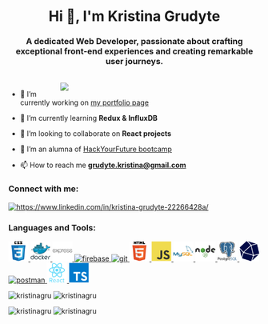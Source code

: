 <h1 align="center">Hi 👋, I'm Kristina Grudyte</h1>
<h3 align="center">A dedicated Web Developer, passionate about crafting exceptional front-end experiences and creating remarkable user journeys.</h3>
<br>
<img align="right" width="400" style="padding-bottom: 20" src="https://media1.giphy.com/media/13HgwGsXF0aiGY/giphy.gif" />


- 🔭 I’m currently working on [my portfolio page](https://github.com/KristinaGru/portfolio)

- 🌱 I’m currently learning **Redux & InfluxDB**

- 👯 I’m looking to collaborate on **React projects**

- 🤝 I’m an alumna of [HackYourFuture bootcamp](https://www.hackyourfuture.dk/)

- 📫 How to reach me **grudyte.kristina@gmail.com**

<h3 align="left">Connect with me:</h3>
<p align="left">
<a href="https://www.linkedin.com/in/kristina-grudyte-22266428a/" target="blank"><img align="center" src="https://raw.githubusercontent.com/rahuldkjain/github-profile-readme-generator/master/src/images/icons/Social/linked-in-alt.svg" alt="https://www.linkedin.com/in/kristina-grudyte-22266428a/" height="30" width="40" /></a>
</p>

<h3 align="left">Languages and Tools:</h3>
<p align="left"> <a href="https://www.w3schools.com/css/" target="_blank" rel="noreferrer"> <img src="https://raw.githubusercontent.com/devicons/devicon/master/icons/css3/css3-original-wordmark.svg" alt="css3" width="40" height="40"/> </a> <a href="https://www.docker.com/" target="_blank" rel="noreferrer"> <img src="https://raw.githubusercontent.com/devicons/devicon/master/icons/docker/docker-original-wordmark.svg" alt="docker" width="40" height="40"/> </a> <a href="https://expressjs.com" target="_blank" rel="noreferrer"> <img src="https://raw.githubusercontent.com/devicons/devicon/master/icons/express/express-original-wordmark.svg" alt="express" width="40" height="40"/> </a> <a href="https://firebase.google.com/" target="_blank" rel="noreferrer"> <img src="https://www.vectorlogo.zone/logos/firebase/firebase-icon.svg" alt="firebase" width="40" height="40"/> </a> <a href="https://git-scm.com/" target="_blank" rel="noreferrer"> <img src="https://www.vectorlogo.zone/logos/git-scm/git-scm-icon.svg" alt="git" width="40" height="40"/> </a> <a href="https://www.w3.org/html/" target="_blank" rel="noreferrer"> <img src="https://raw.githubusercontent.com/devicons/devicon/master/icons/html5/html5-original-wordmark.svg" alt="html5" width="40" height="40"/> </a> <a href="https://developer.mozilla.org/en-US/docs/Web/JavaScript" target="_blank" rel="noreferrer"> <img src="https://raw.githubusercontent.com/devicons/devicon/master/icons/javascript/javascript-original.svg" alt="javascript" width="40" height="40"/> </a> <a href="https://www.mysql.com/" target="_blank" rel="noreferrer"> <img src="https://raw.githubusercontent.com/devicons/devicon/master/icons/mysql/mysql-original-wordmark.svg" alt="mysql" width="40" height="40"/> </a> <a href="https://nodejs.org" target="_blank" rel="noreferrer"> <img src="https://raw.githubusercontent.com/devicons/devicon/master/icons/nodejs/nodejs-original-wordmark.svg" alt="nodejs" width="40" height="40"/> </a> <a href="https://www.postgresql.org" target="_blank" rel="noreferrer"> <img src="https://raw.githubusercontent.com/devicons/devicon/master/icons/postgresql/postgresql-original-wordmark.svg" alt="postgresql" width="40" height="40"/> </a> <a href="https://www.influxdata.com/" target="_blank" rel="noreferrer"> <img src="https://raw.githubusercontent.com/devicons/devicon/6910f0503efdd315c8f9b858234310c06e04d9c0/icons/influxdb/influxdb-original.svg" alt="influxDB" width="40" height="40"/> </a> <a href="https://postman.com" target="_blank" rel="noreferrer"> <img src="https://www.vectorlogo.zone/logos/getpostman/getpostman-icon.svg" alt="postman" width="40" height="40"/> </a> <a href="https://reactjs.org/" target="_blank" rel="noreferrer"> <img src="https://raw.githubusercontent.com/devicons/devicon/master/icons/react/react-original-wordmark.svg" alt="react" width="40" height="40"/> </a> <a href="https://www.typescriptlang.org/" target="_blank" rel="noreferrer"> <img src="https://raw.githubusercontent.com/devicons/devicon/master/icons/typescript/typescript-original.svg" alt="typescript" width="40" height="40"/> </a>  </p>

<p align="left"><img src="https://github-readme-stats.vercel.app/api?username=kristinagru&show_icons=true&locale=en" alt="kristinagru" />  <img src="https://github-readme-stats.vercel.app/api/top-langs?username=kristinagru&show_icons=true&locale=en&layout=compact" alt="kristinagru" /></p>



<p align="left"><img src="https://github-readme-streak-stats.herokuapp.com/?user=kristinagru&" alt="kristinagru" />  <img src="https://www.codewars.com/users/KristinaGru/badges/micro" alt="kristinagru" /></p>



